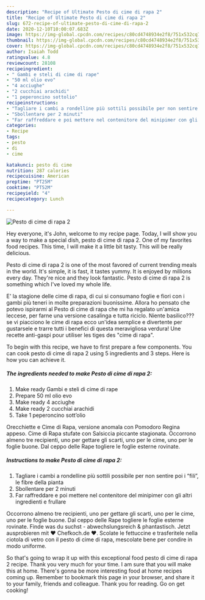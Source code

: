 ```yaml
---
description: "Recipe of Ultimate Pesto di cime di rapa 2"
title: "Recipe of Ultimate Pesto di cime di rapa 2"
slug: 672-recipe-of-ultimate-pesto-di-cime-di-rapa-2
date: 2020-12-10T10:00:07.683Z
image: https://img-global.cpcdn.com/recipes/c80cd4748934e2f8/751x532cq70/pesto-di-cime-di-rapa-2-recipe-main-photo.jpg
thumbnail: https://img-global.cpcdn.com/recipes/c80cd4748934e2f8/751x532cq70/pesto-di-cime-di-rapa-2-recipe-main-photo.jpg
cover: https://img-global.cpcdn.com/recipes/c80cd4748934e2f8/751x532cq70/pesto-di-cime-di-rapa-2-recipe-main-photo.jpg
author: Isaiah Todd
ratingvalue: 4.8
reviewcount: 28108
recipeingredient:
- " Gambi e steli di cime di rape"
- "50 ml olio evo"
- "4 acciughe"
- "2 cucchiai arachidi"
- "1 peperoncino sottolio"
recipeinstructions:
- "Tagliare i cambi a rondelline più sottili possibile per non sentire poi i “fili”, le fibre della pianta"
- "Sbollentare per 2 minuti"
- "Far raffreddare e poi mettere nel contenitore del minipimer con gli altri ingredienti e frullare"
categories:
- Recipe
tags:
- pesto
- di
- cime

katakunci: pesto di cime 
nutrition: 287 calories
recipecuisine: American
preptime: "PT25M"
cooktime: "PT52M"
recipeyield: "4"
recipecategory: Lunch

---
```



![Pesto di cime di rapa 2](https://img-global.cpcdn.com/recipes/c80cd4748934e2f8/751x532cq70/pesto-di-cime-di-rapa-2-recipe-main-photo.jpg)

Hey everyone, it's John, welcome to my recipe page. Today, I will show you a way to make a special dish, pesto di cime di rapa 2. One of my favorites food recipes. This time, I will make it a little bit tasty. This will be really delicious.

Pesto di cime di rapa 2 is one of the most favored of current trending meals in the world. It's simple, it is fast, it tastes yummy. It is enjoyed by millions every day. They're nice and they look fantastic. Pesto di cime di rapa 2 is something which I've loved my whole life.

E&#39; la stagione delle cime di rapa, di cui si consumano foglie e fiori con i gambi più teneri in molte preparazioni buonissime. Allora ho pensato che potevo ispirarmi al Pesto di cime di rapa che mi ha regalato un&#39;amica leccese, per farne una versione casalinga e tutta riciclo. Niente basilico??? se vi piacciono le cime di rapa ecco un&#39;idea semplice e divertente per gustarsele e trarre tutti i benefici di questa meravigliosa verdura! Une recette anti-gaspi pour utiliser les tiges des &#34;cime di rapa&#34;.


To begin with this recipe, we have to first prepare a few components. You can cook pesto di cime di rapa 2 using 5 ingredients and 3 steps. Here is how you can achieve it.

<!--inarticleads1-->

##### The ingredients needed to make Pesto di cime di rapa 2:

1. Make ready  Gambi e steli di cime di rape
1. Prepare 50 ml olio evo
1. Make ready 4 acciughe
1. Make ready 2 cucchiai arachidi
1. Take 1 peperoncino sott’olio


Orecchiette e Cime di Rapa, versione anomala con Pomodoro Regina appeso. Cime di Rapa stufate con Salsiccia piccante stagionata. Occorrono almeno tre recipienti, uno per gettare gli scarti, uno per le cime, uno per le foglie buone. Dal ceppo delle Rape togliere le foglie esterne rovinate. 

<!--inarticleads2-->

##### Instructions to make Pesto di cime di rapa 2:

1. Tagliare i cambi a rondelline più sottili possibile per non sentire poi i “fili”, le fibre della pianta
1. Sbollentare per 2 minuti
1. Far raffreddare e poi mettere nel contenitore del minipimer con gli altri ingredienti e frullare


Occorrono almeno tre recipienti, uno per gettare gli scarti, uno per le cime, uno per le foglie buone. Dal ceppo delle Rape togliere le foglie esterne rovinate. Finde was du suchst - abwechslungsreich &amp; phantastisch. Jetzt ausprobieren mit ♥ Chefkoch.de ♥. Scolate le fettuccine e trasferitele nella ciotola di vetro con il pesto di cime di rapa, mescolate bene per condire in modo uniforme. 

So that's going to wrap it up with this exceptional food pesto di cime di rapa 2 recipe. Thank you very much for your time. I am sure that you will make this at home. There's gonna be more interesting food at home recipes coming up. Remember to bookmark this page in your browser, and share it to your family, friends and colleague. Thank you for reading. Go on get cooking!
